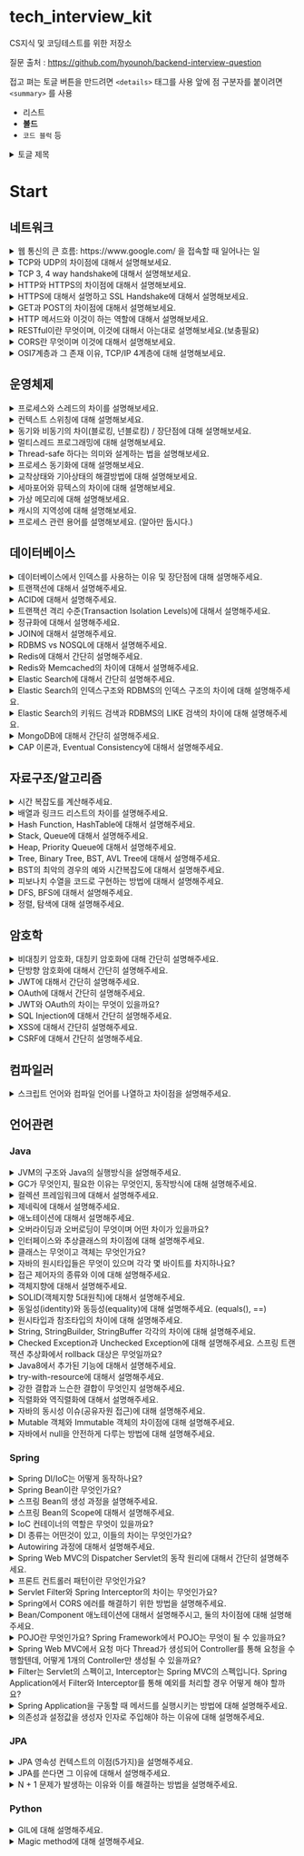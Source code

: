 # tech_interview_kit
CS지식 및 코딩테스트를 위한 저장소

질문 출처 : https://github.com/hyounoh/backend-interview-question

접고 펴는 토글 버튼을 만드려면 `<details>` 태그를 사용
앞에 점 구분자를 붙이려면 `<summary>`  를 사용 
  - 리스트
  - **볼드**
  - `코드 블럭` 등


<details>
  <summary>토글 제목</summary>

  내용은 여기에 적습니다.  
  줄바꿈도 되고, 마크다운 문법도 적용됩니다.

  - 리스트
  - **볼드**
  - `코드 블럭` 등

</details>



# Start

## 네트워크

<details>
<summary>웹 통신의 큰 흐름: https://www.google.com/ 을 접속할 때 일어나는 일</summary>

</details>

<details>
<summary>TCP와 UDP의 차이점에 대해서 설명해보세요.</summary>

</details>

<details>
<summary>TCP 3, 4 way handshake에 대해서 설명해보세요.</summary>

</details>

<details>
<summary>HTTP와 HTTPS의 차이점에 대해서 설명해보세요.</summary>

</details>

<details>
<summary>HTTPS에 대해서 설명하고 SSL Handshake에 대해서 설명해보세요.</summary>

</details>

<details>
<summary>GET과 POST의 차이점에 대해서 설명해보세요.</summary>

</details>

<details>
<summary>HTTP 메서드와 이것이 하는 역할에 대해서 설명해보세요.</summary>

</details>

<details>
<summary>RESTful이란 무엇이며, 이것에 대해서 아는대로 설명해보세요.(보충필요)</summary>

</details>

<details>
<summary>CORS란 무엇이며 이것에 대해서 설명해보세요.</summary>

</details>

<details>
<summary>OSI7계층과 그 존재 이유, TCP/IP 4계층에 대해 설명해보세요.</summary>

</details>


## 운영체제

<details>
<summary>프로세스와 스레드의 차이를 설명해보세요.</summary>
</details>

<details>
<summary>컨텍스트 스위칭에 대해 설명해보세요.</summary>
</details>

<details>
<summary>동기와 비동기의 차이(블로킹, 넌블로킹) / 장단점에 대해 설명해보세요.</summary>
</details>

<details>
<summary>멀티스레드 프로그래밍에 대해 설명해보세요.</summary>
</details>

<details>
<summary>Thread-safe 하다는 의미와 설계하는 법을 설명해보세요.</summary>
</details>

<details>
<summary>프로세스 동기화에 대해 설명해보세요.</summary>
</details>

<details>
<summary>교착상태와 기아상태의 해결방법에 대해 설명해보세요.</summary>
</details>

<details>
<summary>세마포어와 뮤텍스의 차이에 대해 설명해보세요.</summary>
</details>

<details>
<summary>가상 메모리에 대해 설명해보세요.</summary>
</details>

<details>
<summary>캐시의 지역성에 대해 설명해보세요.</summary>
</details>

<details>
<summary>프로세스 관련 용어를 설명해보세요. (알아만 둡시다.)</summary>
</details>

## 데이터베이스

<details>
<summary>데이터베이스에서 인덱스를 사용하는 이유 및 장단점에 대해 설명해주세요.</summary>
</details>

<details>
<summary>트랜잭션에 대해서 설명해주세요.</summary>
</details>

<details>
<summary>ACID에 대해서 설명해주세요.</summary>
</details>

<details>
<summary>트랜잭션 격리 수준(Transaction Isolation Levels)에 대해서 설명해주세요.</summary>
</details>

<details>
<summary>정규화에 대해서 설명해주세요.</summary>
</details>

<details>
<summary>JOIN에 대해서 설명해주세요.</summary>
</details>

<details>
<summary>RDBMS vs NOSQL에 대해서 설명해주세요.</summary>
</details>

<details>
<summary>Redis에 대해서 간단히 설명해주세요.</summary>
</details>

<details>
<summary>Redis와 Memcached의 차이에 대해서 설명해주세요.</summary>
</details>

<details>
<summary>Elastic Search에 대해서 간단히 설명해주세요.</summary>
</details>

<details>
<summary>Elastic Search의 인덱스구조와 RDBMS의 인덱스 구조의 차이에 대해 설명해주세요.</summary>
</details>

<details>
<summary>Elastic Search의 키워드 검색과 RDBMS의 LIKE 검색의 차이에 대해 설명해주세요.</summary>
</details>

<details>
<summary>MongoDB에 대해서 간단히 설명해주세요.</summary>
</details>

<details>
<summary>CAP 이론과, Eventual Consistency에 대해서 설명해주세요.</summary>
</details>

## 자료구조/알고리즘

<details>
<summary>시간 복잡도를 계산해주세요.</summary>
</details>

<details>
<summary>배열과 링크드 리스트의 차이를 설명해주세요.</summary>
</details>

<details>
<summary>Hash Function, HashTable에 대해서 설명해주세요.</summary>
</details>

<details>
<summary>Stack, Queue에 대해서 설명해주세요.</summary>
</details>

<details>
<summary>Heap, Priority Queue에 대해서 설명해주세요.</summary>
</details>

<details>
<summary>Tree, Binary Tree, BST, AVL Tree에 대해서 설명해주세요.</summary>
</details>

<details>
<summary>BST의 최악의 경우의 예와 시간복잡도에 대해서 설명해주세요.</summary>
</details>

<details>
<summary>피보나치 수열을 코드로 구현하는 방법에 대해서 설명해주세요.</summary>
</details>

<details>
<summary>DFS, BFS에 대해서 설명해주세요.</summary>
</details>

<details>
<summary>정렬, 탐색에 대해 설명해주세요.</summary>
</details>

## 암호학

<details>
<summary>비대칭키 암호화, 대칭키 암호화에 대해 간단히 설명해주세요.</summary>
</details>

<details>
<summary>단방향 암호화에 대해서 간단히 설명해주세요.</summary>
</details>

<details>
<summary>JWT에 대해서 간단히 설명해주세요.</summary>
</details>

<details>
<summary>OAuth에 대해서 간단히 설명해주세요.</summary>
</details>

<details>
<summary>JWT와 OAuth의 차이는 무엇이 있을까요?</summary>
</details>

<details>
<summary>SQL Injection에 대해서 간단히 설명해주세요.</summary>
</details>

<details>
<summary>XSS에 대해서 간단히 설명해주세요.</summary>
</details>

<details>
<summary>CSRF에 대해서 간단히 설명해주세요.</summary>
</details>

## 컴파일러

<details>
<summary>스크립트 언어와 컴파일 언어를 나열하고 차이점을 설명해주세요.</summary>
</details>

## 언어관련

### Java

<details>
<summary>JVM의 구조와 Java의 실행방식을 설명해주세요.</summary>
</details>

<details>
<summary>GC가 무엇인지, 필요한 이유는 무엇인지, 동작방식에 대해 설명해주세요.</summary>
</details>

<details>
<summary>컬렉션 프레임워크에 대해서 설명해주세요.</summary>
</details>

<details>
<summary>제네릭에 대해서 설명해주세요.</summary>
</details>

<details>
<summary>애노테이션에 대해서 설명해주세요.</summary>
</details>

<details>
<summary>오버라이딩과 오버로딩이 무엇이며 어떤 차이가 있을까요?</summary>
</details>

<details>
<summary>인터페이스와 추상클래스의 차이점에 대해 설명해주세요.</summary>
</details>

<details>
<summary>클래스는 무엇이고 객체는 무엇인가요?</summary>
</details>

<details>
<summary>자바의 원시타입들은 무엇이 있으며 각각 몇 바이트를 차지하나요?</summary>
</details>

<details>
<summary>접근 제어자의 종류와 이에 대해 설명해주세요.</summary>
</details>

<details>
<summary>객체지향에 대해서 설명해주세요.</summary>
</details>

<details>
<summary>SOLID(객체지향 5대원칙)에 대해서 설명해주세요.</summary>
</details>

<details>
<summary>동일성(identity)와 동등성(equality)에 대해 설명해주세요. (equals(), ==)</summary>
</details>

<details>
<summary>원시타입과 참조타입의 차이에 대해 설명해주세요.</summary>
</details>

<details>
<summary>String, StringBuilder, StringBuffer 각각의 차이에 대해 설명해주세요.</summary>
</details>

<details>
<summary>Checked Exception과 Unchecked Exception에 대해 설명해주세요. 스프링 트랜잭션 추상화에서 rollback 대상은 무엇일까요?</summary>
</details>

<details>
<summary>Java8에서 추가된 기능에 대해서 설명해주세요.</summary>
</details>

<details>
<summary>try-with-resource에 대해서 설명해주세요.</summary>
</details>

<details>
<summary>강한 결합과 느슨한 결합이 무엇인지 설명해주세요.</summary>
</details>

<details>
<summary>직렬화와 역직렬화에 대해서 설명해주세요.</summary>
</details>

<details>
<summary>자바의 동시성 이슈(공유자원 접근)에 대해 설명해주세요.</summary>
</details>

<details>
<summary>Mutable 객체와 Immutable 객체의 차이점에 대해 설명해주세요.</summary>
</details>

<details>
<summary>자바에서 null을 안전하게 다루는 방법에 대해 설명해주세요.</summary>
</details>

### Spring

<details>
<summary>Spring DI/IoC는 어떻게 동작하나요?</summary>
</details>

<details>
<summary>Spring Bean이란 무엇인가요?</summary>
</details>

<details>
<summary>스프링 Bean의 생성 과정을 설명해주세요.</summary>
</details>

<details>
<summary>스프링 Bean의 Scope에 대해서 설명해주세요.</summary>
</details>

<details>
<summary>IoC 컨테이너의 역할은 무엇이 있을까요?</summary>
</details>

<details>
<summary>DI 종류는 어떤것이 있고, 이들의 차이는 무엇인가요?</summary>
</details>

<details>
<summary>Autowiring 과정에 대해서 설명해주세요.</summary>
</details>

<details>
<summary>Spring Web MVC의 Dispatcher Servlet의 동작 원리에 대해서 간단히 설명해주세요.</summary>
</details>

<details>
<summary>프론트 컨트롤러 패턴이란 무엇인가요?</summary>
</details>

<details>
<summary>Servlet Filter와 Spring Interceptor의 차이는 무엇인가요?</summary>
</details>

<details>
<summary>Spring에서 CORS 에러를 해결하기 위한 방법을 설명해주세요.</summary>
</details>

<details>
<summary>Bean/Component 애노테이션에 대해서 설명해주시고, 둘의 차이점에 대해 설명해주세요.</summary>
</details>

<details>
<summary>POJO란 무엇인가요? Spring Framework에서 POJO는 무엇이 될 수 있을까요?</summary>
</details>

<details>
<summary>Spring Web MVC에서 요청 마다 Thread가 생성되어 Controller를 통해 요청을 수행할텐데, 어떻게 1개의 Controller만 생성될 수 있을까요?</summary>
</details>

<details>
<summary>Filter는 Servlet의 스펙이고, Interceptor는 Spring MVC의 스펙입니다. Spring Application에서 Filter와 Interceptor를 통해 예외를 처리할 경우 어떻게 해야 할까요?</summary>
</details>

<details>
<summary>Spring Application을 구동할 때 메서드를 실행시키는 방법에 대해 설명해주세요.</summary>
</details>

<details>
<summary>의존성과 설정값을 생성자 인자로 주입해야 하는 이유에 대해 설명해주세요.</summary>
</details>

### JPA

<details>
<summary>JPA 영속성 컨텍스트의 이점(5가지)을 설명해주세요.</summary>
</details>

<details>
<summary>JPA를 쓴다면 그 이유에 대해서 설명해주세요.</summary>
</details>

<details>
<summary>N + 1 문제가 발생하는 이유와 이를 해결하는 방법을 설명해주세요.</summary>
</details>

### Python

<details>
<summary>GIL에 대해 설명해주세요.</summary>
</details>

<details>
<summary>Magic method에 대해 설명해주세요.</summary>
</details>


